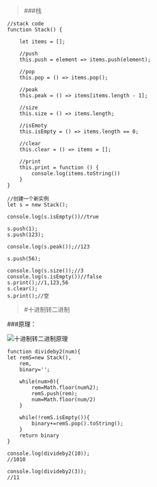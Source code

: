 > ###栈

	//stack code
	function Stack() {

	    let items = [];
	
	    //push
	    this.push = element => items.push(element);
	
	    //pop
	    this.pop = () => items.pop();
	
	    //peak
	    this.peak = () => items[items.length - 1];
	
	    //size
	    this.size = () => items.length;
	
	    //isEmoty
	    this.isEmpty = () => items.length == 0;
	
	    //clear
	    this.clear = () => items = [];
	
	    //print
	    this.print = function () {
	        console.log(items.toString())
	    }
	}
	
	//创建一个新实例
	let s = new Stack();
	
	console.log(s.isEmpty())//true
	
	s.push(1);
	s.push(123);
	
	console.log(s.peak());//123
	
	s.push(56);
	
	console.log(s.size());//3
	console.log(s.isEmpty())//false
	s.print();//1,123,56
	s.clear();
	s.print();//空

> #十进制转二进制

###原理：

![十进制转二进制原理](http://i.imgur.com/VG2P87J.png)

	function divideby2(num){
    let remS=new Stack(),
        rem,
        binary='';
            
        while(num>0){
            rem=Math.floor(num%2);
            remS.push(rem);
            num=Math.floor(num/2)
        }
            
        while(!remS.isEmpty()){
            binary+=remS.pop().toString();
        }
        return binary
	}

    console.log(divideby2(10));
	//1010

    console.log(divideby2(3));
	//11